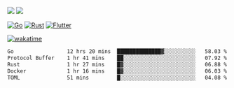 [![](https://img.shields.io/badge/Windows_11-Pro-292e33?style=flat-square&logo=windows&logoColor=ffffff)](https://www.microsoft.com/en-us/windows/)
[![](https://img.shields.io/badge/macOS-Sonoma-292e33?style=flat-square&logo=apple&logoColor=ffffff)](https://www.apple.com/macbook-pro/) 

[![Go](https://img.shields.io/badge/-Go-DEA584?style=flat&logo=go&logoColor=000000)](https://golang.org/)
[![Rust](https://img.shields.io/badge/-Rust-DEA584?style=flat&logo=rust&logoColor=000000)](https://www.rust-lang.org)
[![Flutter](https://img.shields.io/badge/-Flutter-DEA584?style=flat&logo=flutter&logoColor=000000)](https://flutter.dev/)

[![wakatime](https://wakatime.com/badge/user/9bb0c784-91ca-4b5c-8e9c-b13ece0f7b09.svg)](https://wakatime.com/@9bb0c784-91ca-4b5c-8e9c-b13ece0f7b09)


<!--START_SECTION:waka-->

```txt
Go                 12 hrs 20 mins  ██████████████▓░░░░░░░░░░   58.03 %
Protocol Buffer    1 hr 41 mins    ██░░░░░░░░░░░░░░░░░░░░░░░   07.92 %
Rust               1 hr 27 mins    █▓░░░░░░░░░░░░░░░░░░░░░░░   06.88 %
Docker             1 hr 16 mins    █▓░░░░░░░░░░░░░░░░░░░░░░░   06.03 %
TOML               51 mins         █░░░░░░░░░░░░░░░░░░░░░░░░   04.08 %
```

<!--END_SECTION:waka-->

